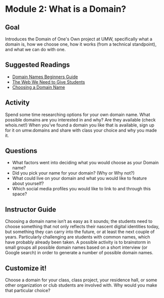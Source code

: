 # Module 2: What is a Domain?

## Goal

Introduces the Domain of One's Own project at UMW, specifically what a domain is, how we choose one, how it works (from a technical standpoint), and what we can do with one.

## Suggested Readings

* [Domain Names Beginners Guide](https://www.icann.org/en/system/files/files/domain-names-beginners-guide-06dec10-en.pdf)
* [The Web We Need to Give Students](https://medium.com/bright/the-web-we-need-to-give-students-311d97713713)
* [Choosing a Domain Name](http://umwdtlt.com/doc-bits/choosing-a-domain-name/)

## Activity

Spend some time researching options for your own domain name. What possible domains are you interested in and why? Are they available (check whois.net!) When you’ve found a domain you like that is available, sign up for it on umw.domains and share with class your choice and why you made it.

## Questions

* What factors went into deciding what you would choose as your Domain name?
* Did you pick your name for your domain? (Why or Why not?)
* What could live on your domain and what you would like to feature about yourself?
* Which social media profiles you would like to link to and through this space?

## Instructor Guide

Choosing a domain name isn’t as easy as it sounds; the students need to choose something that not only reflects their nascent digital identities today, but something they can carry into the future, or at least the next couple of years. Particularly challenging are students with common names, which have probably already been taken. A possible activity is to brainstorm in small groups all possible domain names based on a short interview (or Google search) in order to generate a number of possible domain names.

## Customize it!

Choose a domain for your class, class project, your residence hall, or some other organization or club students are involved with. Why would you make that particular choice?

